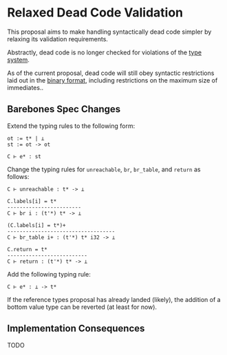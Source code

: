 # Relaxed Dead Code Validation

This proposal aims to make handling syntactically dead code simpler by relaxing its validation requirements.

Abstractly, dead code is no longer checked for violations of the [type system](https://webassembly.github.io/spec/core/valid/instructions.html#instructions).

As of the current proposal, dead code will still obey syntactic restrictions laid out in the [binary format](https://webassembly.github.io/spec/core/binary/instructions.html), including restrictions on the maximum size of immediates..

## Barebones Spec Changes

Extend the typing rules to the following form:
```
ot := t* | ⊥
st := ot -> ot

C ⊢ e* : st
```

Change the typing rules for `unreachable`, `br`, `br_table`, and `return` as follows:
```
C ⊢ unreachable : t* -> ⊥

C.labels[i] = t*
------------------------
C ⊢ br i : (t'*) t* -> ⊥

(C.labels[i] = t*)+
-----------------------------------
C ⊢ br_table i+ : (t'*) t* i32 -> ⊥

C.return = t*
--------------------------
C ⊢ return : (t'*) t* -> ⊥
```

Add the following typing rule:
```
C ⊢ e* : ⊥ -> t*
```

If the reference types proposal has already landed (likely), the addition of a bottom value type can be reverted (at least for now).

## Implementation Consequences

TODO
